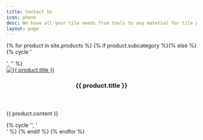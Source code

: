 ```yaml
---
title: Contact Us
icon: phone
desc: We have all your tile needs from tools to any material for tile projects
layout: page
---
```


{% for product in site.products %}
  {% if product.subcategory %}{% else %}
    {% cycle '<div class="row">', '' %}
      <div class="6u 12u(narrower)">
        <section>
          <a href="{{ product.url }}" class="image featured"><img src="{{ site.github.url }}/images/{{ product.img }}" alt="{{ product.title }}" /></a>
          <header>
            <h3>{{ product.title }}</h3>
          </header>
          <p>{{ product.content }}</p>
        </section>
      </div>
    {% cycle '', '</div>' %}
  {% endif %}
{% endfor %}

